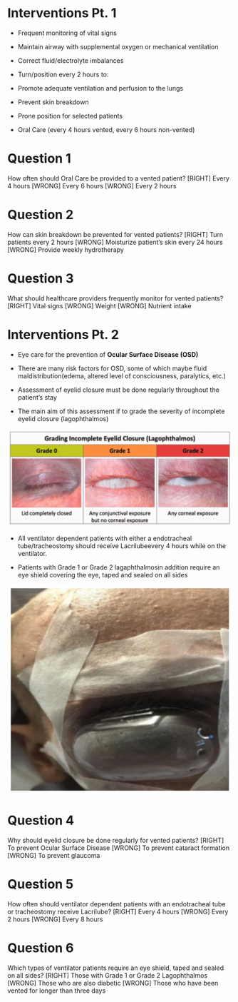 # Interventions Pt. 1

* Frequent monitoring of vital signs

* Maintain airway with supplemental oxygen or mechanical ventilation

* Correct fluid/electrolyte imbalances

* Turn/position every 2 hours to: 
 * Promote adequate ventilation and perfusion to the lungs
 * Prevent skin breakdown
 
* Prone position for selected patients

* Oral Care (every 4 hours vented, every 6 hours non-vented)

# Question 1
How often should Oral Care be provided to a vented patient? 
[RIGHT] Every 4 hours 
[WRONG] Every 6 hours
[WRONG] Every 2 hours

# Question 2
How can skin breakdown be prevented for vented patients?
[RIGHT] Turn patients every 2 hours
[WRONG] Moisturize patient’s skin every 24 hours
[WRONG] Provide weekly hydrotherapy

# Question 3
What should healthcare providers frequently monitor for vented patients?
[RIGHT] Vital signs
[WRONG] Weight
[WRONG] Nutrient intake

# Interventions Pt. 2

* Eye care for the prevention of **Ocular Surface Disease (OSD)**
 * There are many risk factors for OSD, some of which maybe fluid maldistribution(edema, altered level of consciousness, paralytics, etc.)

* Assessment of eyelid closure must be done regularly throughout the patient’s stay

* The main aim of this assessment if to grade the severity of incomplete eyelid closure (lagophthalmos)

![](assets/interventions.png)

* All ventilator dependent patients with either a endotracheal tube/tracheostomy should receive Lacrilubeevery 4 hours while on the ventilator.

* Patients with Grade 1 or Grade 2 lagaphthalmosin addition require an eye shield covering the eye, taped and sealed on all sides

![](assets/interventions2.png)

# Question 4
Why should eyelid closure be done regularly for vented patients?
[RIGHT] To prevent Ocular Surface Disease
[WRONG] To prevent cataract formation
[WRONG] To prevent glaucoma

# Question 5
How often should ventilator dependent patients with an endotracheal tube or tracheostomy receive Lacrilube?
[RIGHT] Every 4 hours
[WRONG] Every 2 hours
[WRONG] Every 8 hours

# Question 6
Which types of ventilator patients require an eye shield, taped and sealed on all sides?
[RIGHT] Those with Grade 1 or Grade 2 Lagophthalmos
[WRONG] Those who are also diabetic
[WRONG] Those who have been vented for longer than three days